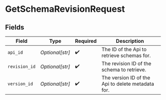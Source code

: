 # GetSchemaRevisionRequest


## Fields

| Field                                             | Type                                              | Required                                          | Description                                       |
| ------------------------------------------------- | ------------------------------------------------- | ------------------------------------------------- | ------------------------------------------------- |
| `api_id`                                          | *Optional[str]*                                   | :heavy_check_mark:                                | The ID of the Api to retrieve schemas for.        |
| `revision_id`                                     | *Optional[str]*                                   | :heavy_check_mark:                                | The revision ID of the schema to retrieve.        |
| `version_id`                                      | *Optional[str]*                                   | :heavy_check_mark:                                | The version ID of the Api to delete metadata for. |